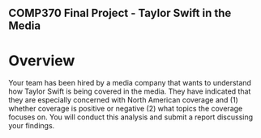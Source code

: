 ## COMP370 Final Project - Taylor Swift in the Media
# Overview
Your team has been hired by a media company that wants to understand how Taylor Swift is being covered in
the media. They have indicated that they are especially concerned with North American coverage and
(1) whether coverage is positive or negative
(2) what topics the coverage focuses on.
You will conduct this analysis and submit a report discussing your findings.
